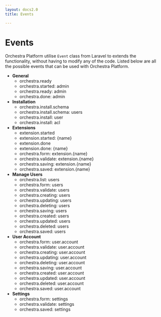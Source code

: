 ```yaml
---
layout: docs2.0
title: Events

---
```


# Events

Orchestra Platform utilise `Event` class from Laravel to extends the functionality, without having to modify any of the code. 
Listed below are all the possible events that can be used with Orchestra Platform.

* **General**
	- orchestra.ready
	- orchestra.started: admin
	- orchestra.ready: admin
	- orchestra.done: admin
* **Installation**
	- orchestra.install.schema
	- orchestra.install.schema: users
	- orchestra.install: user
	- orchestra.install: acl
* **Extensions**
	- extension.started
	- extension.started: {name}
	- extension.done
	- extension.done: {name}
	- orchestra.form: extension.{name}
	- orchestra.validate: extension.{name}
	- orchestra.saving: extension.{name}
	- orchestra.saved: extension.{name}
* **Manage Users**
	- orchestra.list: users
	- orchestra.form: users
	- orchestra.validate: users
	- orchestra.creating: users
	- orchestra.updating: users
	- orchestra.deleting: users
	- orchestra.saving: users
	- orchestra.created: users
	- orchestra.updated: users
	- orchestra.deleted: users
	- orchestra.saved: users
* **User Account**
	- orchestra.form: user.account
	- orchestra.validate: user.account
	- orchestra.creating: user.account
	- orchestra.updating: user.account
	- orchestra.deleting: user.account
	- orchestra.saving: user.account
	- orchestra.created: user.account
	- orchestra.updated: user.account
	- orchestra.deleted: user.account
	- orchestra.saved: user.account
* **Settings**
	- orchestra.form: settings
	- orchestra.validate: settings
	- orchestra.saved: settings
